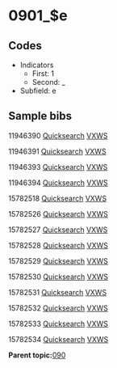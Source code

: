# 0901\_$e

## Codes

-   Indicators
    -   First: 1
    -   Second: \_
-   Subfield: e

## Sample bibs

11946390 [Quicksearch](https://search.library.yale.edu/catalog/11946390) [VXWS](http://prodorbis.library.yale.edu:7014/vxws/GetHoldingsService?bibId=11946390)

11946391 [Quicksearch](https://search.library.yale.edu/catalog/11946391) [VXWS](http://prodorbis.library.yale.edu:7014/vxws/GetHoldingsService?bibId=11946391)

11946393 [Quicksearch](https://search.library.yale.edu/catalog/11946393) [VXWS](http://prodorbis.library.yale.edu:7014/vxws/GetHoldingsService?bibId=11946393)

11946394 [Quicksearch](https://search.library.yale.edu/catalog/11946394) [VXWS](http://prodorbis.library.yale.edu:7014/vxws/GetHoldingsService?bibId=11946394)

15782518 [Quicksearch](https://search.library.yale.edu/catalog/15782518) [VXWS](http://prodorbis.library.yale.edu:7014/vxws/GetHoldingsService?bibId=15782518)

15782526 [Quicksearch](https://search.library.yale.edu/catalog/15782526) [VXWS](http://prodorbis.library.yale.edu:7014/vxws/GetHoldingsService?bibId=15782526)

15782527 [Quicksearch](https://search.library.yale.edu/catalog/15782527) [VXWS](http://prodorbis.library.yale.edu:7014/vxws/GetHoldingsService?bibId=15782527)

15782528 [Quicksearch](https://search.library.yale.edu/catalog/15782528) [VXWS](http://prodorbis.library.yale.edu:7014/vxws/GetHoldingsService?bibId=15782528)

15782529 [Quicksearch](https://search.library.yale.edu/catalog/15782529) [VXWS](http://prodorbis.library.yale.edu:7014/vxws/GetHoldingsService?bibId=15782529)

15782530 [Quicksearch](https://search.library.yale.edu/catalog/15782530) [VXWS](http://prodorbis.library.yale.edu:7014/vxws/GetHoldingsService?bibId=15782530)

15782531 [Quicksearch](https://search.library.yale.edu/catalog/15782531) [VXWS](http://prodorbis.library.yale.edu:7014/vxws/GetHoldingsService?bibId=15782531)

15782532 [Quicksearch](https://search.library.yale.edu/catalog/15782532) [VXWS](http://prodorbis.library.yale.edu:7014/vxws/GetHoldingsService?bibId=15782532)

15782533 [Quicksearch](https://search.library.yale.edu/catalog/15782533) [VXWS](http://prodorbis.library.yale.edu:7014/vxws/GetHoldingsService?bibId=15782533)

15782534 [Quicksearch](https://search.library.yale.edu/catalog/15782534) [VXWS](http://prodorbis.library.yale.edu:7014/vxws/GetHoldingsService?bibId=15782534)

**Parent topic:**[090](../../tags/090/090.md)

